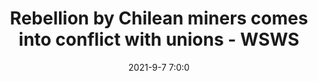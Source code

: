 ---
"title": "Rebellion by Chilean miners comes into conflict with unions - WSWS"
"date": "2021-9-7 7:0:0"
"feed_name": "GOOGLENEWSMINING"
"feed_website": "https://news.google.com/search?q=mining%2Bincident&hl=en-US&gl=US&ceid=US:en"
"feed_rss": "https://news.google.com/rss/search?q=mining%2Bincident&hl=en-US&gl=US&ceid=US:en"
"link": "https://www.wsws.org/en/articles/2021/09/07/chil-s07.html"
"file": "_posts/2021-1-1-a7944ce6524e03a3f60f7fd3142566d687a77697.md"
"accident": "0"
"drilling": "0"
"dead": "0"
"injured": "0"
---